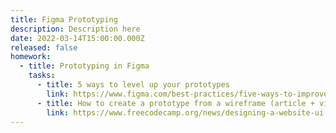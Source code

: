 ```yaml
---
title: Figma Prototyping
description: Description here
date: 2022-03-14T15:00:00.000Z
released: false
homework:
  - title: Prototyping in Figma
    tasks:
      - title: 5 ways to level up your prototypes
        link: https://www.figma.com/best-practices/five-ways-to-improve-your-prototyping-workflow/
      - title: How to create a prototype from a wireframe (article + video)
        link: https://www.freecodecamp.org/news/designing-a-website-ui-with-prototyping/
---
```

